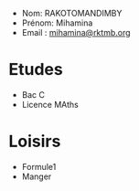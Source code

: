 - Nom: RAKOTOMANDIMBY
- Prénom: Mihamina 
- Email : mihamina@rktmb.org

# Etudes

- Bac C
- Licence MAths

# Loisirs

- Formule1
- Manger

